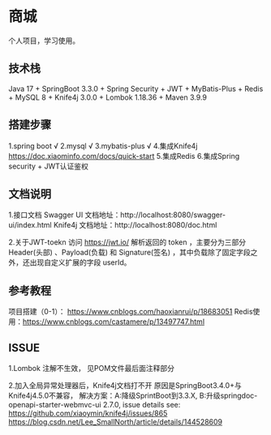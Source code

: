 # 商城
个人项目，学习使用。

## 技术栈

Java 17 + SpringBoot 3.3.0 + Spring Security + JWT + MyBatis-Plus + Redis + MySQL 8 + Knife4j 3.0.0 + Lombok 1.18.36 + Maven 3.9.9
## 搭建步骤
1.spring boot  √
2.mysql  √
3.mybatis-plus  √
4.集成Knife4j https://doc.xiaominfo.com/docs/quick-start
5.集成Redis
6.集成Spring security + JWT认证鉴权

## 文档说明
1.接口文档
Swagger UI 文档地址：http://localhost:8080/swagger-ui/index.html
Knife4j 文档地址：http://localhost:8080/doc.html

2.关于JWT-toekn
访问 https://jwt.io/ 解析返回的 token ，主要分为三部分 Header(头部) 、Payload(负载) 和 Signature(签名) ，其中负载除了固定字段之外，还出现自定义扩展的字段 userId。

## 参考教程
项目搭建（0-1）： https://www.cnblogs.com/haoxianrui/p/18683051
Redis使用：https://www.cnblogs.com/castamere/p/13497747.html

## ISSUE
1.Lombok 注解不生效， 见POM文件最后面注释部分

2.加入全局异常处理器后，Knife4j文档打不开 原因是SpringBoot3.4.0+与Knife4j4.5.0不兼容，
解决方案：A:降级SprintBoot到3.3.X, B:升级springdoc-openapi-starter-webmvc-ui 2.7.0, 
issue details see:
https://github.com/xiaoymin/knife4j/issues/865
https://blog.csdn.net/Lee_SmallNorth/article/details/144528609